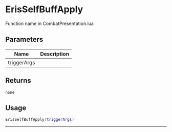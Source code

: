 # ErisSelfBuffApply

Function name in CombatPresentation.lua

## Parameters

| Name        | Description |
| ----------- | ----------- |
| triggerArgs |             |

## Returns

`none`

## Usage

```lua
ErisSelfBuffApply(triggerArgs)
```

---

